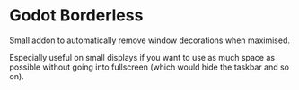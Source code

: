 # Godot Borderless
Small addon to automatically remove window decorations when maximised.

Especially useful on small displays if you want to use as much space as possible
without going into fullscreen (which would hide the taskbar and so on).
